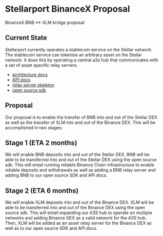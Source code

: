 # Stellarport BinanceX Proposal
BinanceX BNB &lt;-> XLM bridge proposal

## Current State
Stellarport currently operates a stablecoin service on the Stellar network. The stablecoin service can tokenize an arbitrary asset on the Stellar network. It does this by operating a central a3s hub that communicates with a set of asset specific relay servers. 

- [architecture docs](https://github.com/stellarport/binancex-proposal/blob/master/A3S_Relay_Infrastructure_Overview.pdf)
- [API docs](a3s.stellarport.io)
- [relay server skeleton](https://github.com/stellarport/relay-server-skeleton)
- [open source sdk](https://github.com/stellarport/a3s)

## Proposal
Our proposal is to enable the transfer of BNB into and out of the Stellar DEX as well as the transfer of XLM into and out of the Binance DEX. This will be accomplished in two stages:

## Stage 1 (ETA 2 months)
We will enable BNB deposits into and out of the Stellar DEX. BNB will be able to be transferred into and out of the Stellar DEX using the open source sdk. This will entail running reliable Binance Chain infrastructure to enable reliable deposits and withdrawals as well as adding a BNB relay server and adding BNB to our open source SDK and API docs.

## Stage 2 (ETA 6 months)
We will enable XLM deposits into and out of the Binance DEX. XLM will be able to be transferred into and out of the Binance DEX using the open source sdk. This will entail expanding our A3S hub to operate on multiple networks and adding Binance DEX as a valid network for the A3S hub. Then, XLM will be added as an asset relay server for the Binance DEX as well as to our open source SDK and API docs.
